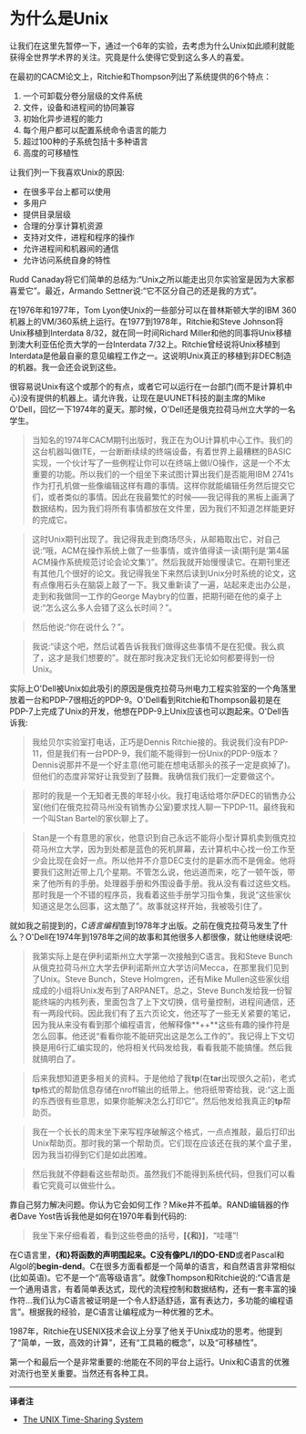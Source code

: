 # 为什么是Unix

让我们在这里先暂停一下，通过一个6年的实验，去考虑为什么Unix如此顺利就能获得全世界学术界的关注。究竟是什么使得它受到这么多人的喜爱。

在最初的CACM论文上，Ritchie和Thompson列出了系统提供的6个特点：

1. 一个可卸载分卷分层级的文件系统
2. 文件，设备和进程间的协同兼容
3. 初始化异步进程的能力
4. 每个用户都可以配置系统命令语言的能力
5. 超过100种的子系统包括十多种语言
6. 高度的可移植性

让我们列一下我喜欢Unix的原因:

* 在很多平台上都可以使用
* 多用户
* 提供目录层级
* 合理的分享计算机资源
* 支持对文件，进程和程序的操作
* 允许进程间和机器间的通信
* 允许访问系统自身的特性

Rudd Canaday将它们简单的总结为:“Unix之所以能走出贝尔实验室是因为大家都喜爱它”。最近，Armando Settner说:“它不区分自己的还是我的方式”。

在1976年和1977年，Tom Lyon使Unix的一些部分可以在普林斯顿大学的IBM 360机器上的VM/360系统上运行。在1977到1978年，Ritchie和Steve Johnson将Unix移植到Interdata 8/32，就在同一时间Richard Miller和他的同事将Unix移植到澳大利亚伍伦贡大学的一台Interdata 7/32上。Ritchie曾经说将Unix移植到Interdata是他最自豪的意见编程工作之一。这说明Unix真正的移植到非DEC制造的机器。我一会还会说到这些。

很容易说Unix有这个或那个的有点，或者它可以运行在一台部门(而不是计算机中心)没有提供的机器上。请允许我，让现在是UUNET科技的副主席的Mike O'Dell，回忆一下1974年的夏天。那时候，O'Dell还是俄克拉荷马州立大学的一名学生。

> 当知名的1974年CACM期刊出版时，我正在为OU计算机中心工作。我们的这台机器叫做ITE，一台断断续续的终端设备，有着世界上最糟糕的BASIC实现，一个伙计写了一些例程让你可以在终端上做I/O操作，这是一个不太重要的功能。所以我们的一个组坐下来试图计算出我们是否能用IBM 2741s作为打孔机做一些像编辑这样有趣的事情。这样你就能编辑任务然后提交它们，或者类似的事情。因此在我最繁忙的时候——我记得我的黑板上画满了数据结构，因为我们将所有事情都放在文件里，因为我们不知道怎样能更好的完成它。

> 这时Unix期刊出现了。我记得我走到商场尽头，从邮箱取出它，对自己说:“哦，ACM在操作系统上做了一些事情，或许值得读一读(期刊是‘第4届ACM操作系统规范讨论会论文集’)”。然后我就开始慢慢读它。在期刊里还有其他几个很好的论文。我记得我坐下来然后读到Unix分时系统的论文，这有点像用石头在脑袋上敲了一下。我又重新读了一遍，站起来走出办公是，走到和我做同一工作的George Maybry的位置，把期刊砸在他的桌子上说:“怎么这么多人会错了这么长时间？”。

> 然后他说:“你在说什么？”。

> 我说:“读这个吧，然后试着告诉我我们做得这些事情不是在犯傻。我么疯了，这才是我们想要的”。就在那时我决定我们无论如何都要得到一份Unix。

实际上O'Dell被Unix如此吸引的原因是俄克拉荷马州电力工程实验室的一个角落里放着一台和PDP-7很相近的PDP-9。O'Dell看到Ritchie和Thompson最初是在PDP-7上完成了Unix的开发，他想在PDP-9上Unix应该也可以跑起来。O'Dell告诉我:

> 我给贝尔实验室打电话，正巧是Dennis Ritchie接的。我说我们没有PDP-11，但是我们有一台PDP-9，我们能不能得到一份Unix的PDP-9版本？Dennis说那并不是一个好主意(他可能在想电话那头的孩子一定是疯掉了)。但他们的态度非常好让我受到了鼓舞。我确信我们我们一定要做这个。

> 那时的我是一个无知者无畏的年轻小伙。我打电话给塔尔萨DEC的销售办公室(他们在俄克拉荷马州没有销售办公室)要求找人聊一下PDP-11。最终我和一个叫Stan Bartel的家伙聊上了。

> Stan是一个有意思的家伙，他意识到自己永远不能将小型计算机卖到俄克拉荷马州立大学，因为到处都是蓝色的死机屏幕，去计算机中心找一份工作至少会比现在会好一点。所以他并不介意DEC支付的是薪水而不是佣金。他将要我们这附近带上几个星期。不管怎么说，他远道而来，吃了一顿午饭，带来了他所有的手册。处理器手册和外围设备手册。我从没有看过这些文档。那时我是一个不错的程序员，我看着这些手册学习指令集，我说“这些家伙知道这是怎么回事，这太酷了”。故事就这样开始，我被吸引住了。

就如我之前提到的，*C语言编程*直到1978年才出版。之前在俄克拉荷马发生了什么？O'Dell在1974年到1978年之间的故事和其他很多人都很像，就让他继续说吧:

> 我第实际上是在伊利诺斯州立大学第一次接触到C语言。我和Steve Bunch从俄克拉荷马州立大学去伊利诺斯州立大学访问Mecca，在那里我们见到了Unix。Steve Bunch，Steve Holmgren，还有Mike Mullen这些家伙组成成的小组将Unix发布到了ARPANET。总之，Steve Bunch发给我一份智能终端的内核列表，里面包含了上下文切换，信号量控制，进程间通信，还有一两段代码。因此我们有了五六页论文，他还写了一些无关紧要的笔记，因为我从来没有看到那个编程语言，他解释像**++**这些有趣的操作符是怎么回事。他还说“看看你能不能研究出这是怎么工作的”。我记得上下文切换是用6行汇编实现的，他将相关代码发给我，看看我能不能搞懂。然后我就搞明白了。

> 后来我想知道更多相关的资料。于是他给了我**tp**(在**tar**出现很久之前)，老式**tp**格式的帮助信息存储在nroff输出的纸带上。他将纸带寄给我，说:“这上面的东西很有些意思，如果你能解决怎么打印它”。然后他发给我真正的**tp**帮助页。

> 我在一个长长的周末坐下来写程序破解这个格式，一点点推敲，最后打印出Unix帮助页。那时我的第一个帮助页。它们现在应该还在我的某个盒子里，因为我当初得到它们是如此困难。

> 然后我就不停翻看这些帮助页。虽然我们不能得到系统代码，但我们可以看看它究竟可以做些什么。

靠自己努力解决问题。你认为它会如何工作？Mike并不孤单。RAND编辑器的作者Dave Yost告诉我他是如何在1970年看到代码的:

> 我坐下来仔细看着，看到这些卷曲的括号，**[{**和**}]**，“哇噻”!

在C语言里，**{**和**}**将函数的声明围起来。C没有像PL/I的**DO-END**或者Pascal和Algol的**begin-dend**。C在很多方面看都是一个简单的语言，和自然语言非常相似(比如英语)。它不是一个“高等级语言”。就像Thompson和Ritchie说的:“C语言是一个通用语言，有着简单表达式，现代的流程控制和数据结构，还有一套丰富的操作符...我们认为C语言被证明是一个令人舒适舒适，富有表达力，多功能的编程语言”。根据我的经验，是C语言让编程成为一种优雅的艺术。

1987年，Ritchie在USENIX技术会议上分享了他关于Unix成功的思考。他提到了“简单，一致，高效的计算”，还有“工具箱的概念”，以及“可移植性”。

第一个和最后一个是非常重要的:他能在不同的平台上运行。Unix和C语言的优雅对流行也至关重要。当然还有各种工具。



---
**译者注**

* [The UNIX Time-Sharing System](https://people.eecs.berkeley.edu/~brewer/cs262/unix.pdf)
